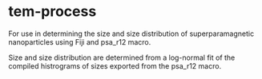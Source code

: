 # tem-process

For use in determining the size and size distribution of superparamagnetic nanoparticles using Fiji and psa_r12 macro.

Size and size distribution are determined from a log-normal fit of the compiled histrograms of sizes exported from the psa_r12 macro.